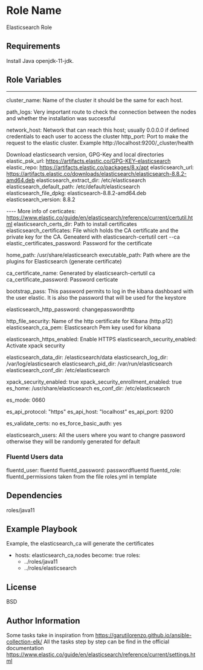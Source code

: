 Role Name
=========

Elasticsearch Role

Requirements
------------

Install Java openjdk-11-jdk. 

Role Variables
--------------

---

cluster_name: Name of the cluster it should be the same for each host. 

path_logs: Very important route to check the connection between the nodes and whether the installation was successful

network_host: Network that can reach this host; usually 0.0.0.0 if defined credentials to each user to access the cluster
http_port: Port to make the request to the elastic cluster. Example http://localhost:9200/_cluster/health

Download elasticsearch version, GPG-Key and local directories
elastic_psk_url:  https://artifacts.elastic.co/GPG-KEY-elasticsearch
elastic_repo: https://artifacts.elastic.co/packages/8.x/apt
elasticsearch_url: https://artifacts.elastic.co/downloads/elasticsearch/elasticsearch-8.8.2-amd64.deb
elasticsearch_extract_dir: /etc/elasticsearch
elasticsearch_default_path: /etc/default/elasticsearch
elasticsearch_file_dpkg: elasticsearch-8.8.2-amd64.deb
elasticsearch_version: 8.8.2

---- More info of certicates: https://www.elastic.co/guide/en/elasticsearch/reference/current/certutil.html
elasticsearch_certs_dir: Path to install certificates
elasticsearch_certificates: File which holds the CA certificate and the private key for the CA. Geneaterd with elasticsearch-certutil cert --ca
elastic_certificates_password: Password for the certificate


home_path: /usr/share/elasticsearch
executable_path: Path where are the plugins for Elasticsearch (generate certificate)


ca_certificate_name: Generated by elasticsearch-certutil ca
ca_certificate_password: Password certicate

bootstrap_pass: This password permits to log in the kibana dashboard with the user elastic. It is also the password that will be used for the keystore


elasticsearch_http_password: changepasswordhttp

http_file_security: Name of the http certificate for Kibana (http.p12)
elasticsearch_ca_pem: Elasticsearch Pem key used for kibana

elasticsearch_https_enabled: Enable HTTPS
elasticsearch_security_enabled: Activate xpack security 

elasticsearch_data_dir: /elasticsearch/data
elasticsearch_log_dir: /var/log/elasticsearch
elasticsearch_pid_dir: /var/run/elasticsearch
elasticsearch_conf_dir: /etc/elasticsearch

xpack_security_enabled: true
xpack_security_enrollment_enabled: true
es_home: /usr/share/elasticsearch
es_conf_dir: /etc/elasticsearch


es_mode: 0660

es_api_protocol: "https"
es_api_host: "localhost"
es_api_port: 9200


es_validate_certs: no
es_force_basic_auth: yes


elasticsearch_users: All the users where you want to changre password otherwise they will be randomly generated for default

### Fluentd Users data
fluentd_user: fluentd
fluentd_password: passwordfluentd
fluentd_role: fluentd_permissions taken from the file roles.yml in template



Dependencies
------------

roles/java11

Example Playbook
----------------

Example, the elasticsearch_ca will generate the certificates

- hosts: elasticsearch_ca,nodes 
  become: true
  roles: 
    - ../roles/java11
    - ../roles/elasticsearch

License
-------

BSD

Author Information
------------------

Some tasks take in inspiration from https://garutilorenzo.github.io/ansible-collection-elk/
All the tasks step by step can be find in the official documentation https://www.elastic.co/guide/en/elasticsearch/reference/current/settings.html